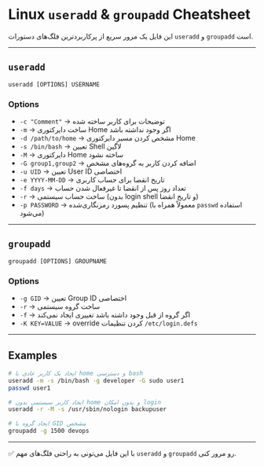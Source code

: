 # Linux `useradd` & `groupadd` Cheatsheet

این فایل یک مرور سریع از پرکاربردترین فلگ‌های دستورات `useradd` و `groupadd` است.

---

## `useradd`

```
useradd [OPTIONS] USERNAME
```

### Options
- `-c "Comment"` → توضیحات برای کاربر ساخته شده  
- `-m` → ساخت دایرکتوری Home اگر وجود نداشته باشد  
- `-d /path/to/home` → مشخص کردن مسیر دایرکتوری Home  
- `-s /bin/bash` → تعیین Shell لاگین  
- `-M` → دایرکتوری Home ساخته نشود  
- `-G group1,group2` → اضافه کردن کاربر به گروه‌های مشخص  
- `-u UID` → تعیین User ID اختصاصی  
- `-e YYYY-MM-DD` → تاریخ انقضا برای حساب کاربری  
- `-f days` → تعداد روز پس از انقضا تا غیرفعال شدن حساب  
- `-r` → ساخت حساب سیستمی (بدون login shell و تاریخ انقضا)  
- `-p PASSWORD` → تنظیم پسورد رمزنگاری‌شده (معمولاً همراه با `passwd` استفاده می‌شود)  

---

## `groupadd`

```
groupadd [OPTIONS] GROUPNAME
```

### Options
- `-g GID` → تعیین Group ID اختصاصی  
- `-r` → ساخت گروه سیستمی  
- `-f` → اگر گروه از قبل وجود داشته باشد تغییری ایجاد نمی‌کند  
- `-K KEY=VALUE` → override کردن تنظیمات `/etc/login.defs`  

---

## Examples

```bash
# ایجاد یک کاربر عادی با home و دسترسی bash
useradd -m -s /bin/bash -g developer -G sudo user1
passwd user1

# ایجاد کاربر سیستمی بدون home و بدون امکان login
useradd -r -M -s /usr/sbin/nologin backupuser

# ایجاد گروه با GID مشخص
groupadd -g 1500 devops
```

---

✅ با این فایل می‌تونی به راحتی فلگ‌های مهم `useradd` و `groupadd` رو مرور کنی.

